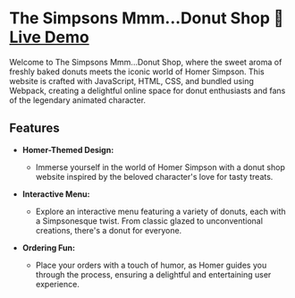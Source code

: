 # The Simpsons Mmm...Donut Shop 🍩 [Live Demo](https://nate0h.github.io/Simpsons-Donut-Shop/)

Welcome to The Simpsons Mmm...Donut Shop, where the sweet aroma of freshly baked donuts meets the iconic world of Homer Simpson. This website is crafted with JavaScript, HTML, CSS, and bundled using Webpack, creating a delightful online space for donut enthusiasts and fans of the legendary animated character.

## Features

- **Homer-Themed Design:**
  - Immerse yourself in the world of Homer Simpson with a donut shop website inspired by the beloved character's love for tasty treats.

- **Interactive Menu:**
  - Explore an interactive menu featuring a variety of donuts, each with a Simpsonesque twist. From classic glazed to unconventional creations, there's a donut for everyone.

- **Ordering Fun:**
  - Place your orders with a touch of humor, as Homer guides you through the process, ensuring a delightful and entertaining user experience.

